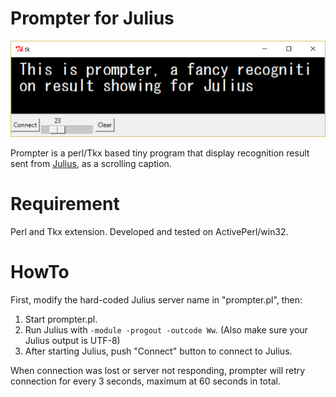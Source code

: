 # Prompter for Julius

![Screenshot](/screenshot.png)

Prompter is a perl/Tkx based tiny program that display recognition result sent from [Julius](http://github.com/julius-speech/julius), as a scrolling caption.

# Requirement

Perl and Tkx extension.
Developed and tested on ActivePerl/win32.

# HowTo

First, modify the hard-coded Julius server name in "prompter.pl", then:

1. Start prompter.pl.
2. Run Julius with `-module -progout -outcode Ww`.  (Also make sure your Julius output is UTF-8)
3. After starting Julius, push "Connect" button to connect to Julius.

When connection was lost or server not responding, prompter will retry connection for every 3 seconds, maximum at 60 seconds in total.
